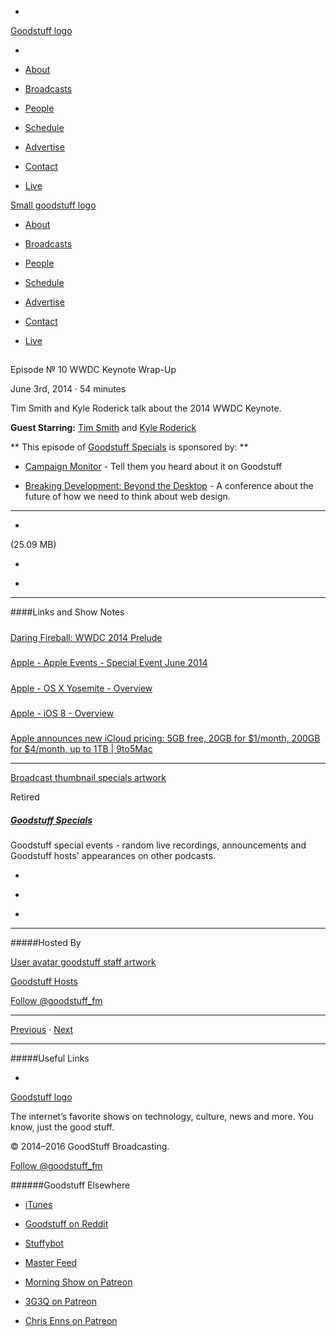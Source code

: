 

-
[Goodstuff logo](http://www.goodstuff.fm/)[](/assets/goodstuff_logo-17c1fe6f378352de5d7345f76152130b.svg)

-


-  [About](/about)

-  [Broadcasts](/broadcasts)

-  [People](/people)

-  [Schedule](/schedule)

-  [Advertise](/advertise)

-  [Contact](/contact)

-  [Live](/live)


[Small goodstuff logo](http://www.goodstuff.fm/)[](/assets/small_goodstuff_logo-bf032e72b9ec41494f4d90905f1ad619.svg)


-  [About](/about)

-  [Broadcasts](/broadcasts)

-  [People](/people)

-  [Schedule](/schedule)

-  [Advertise](/advertise)

-  [Contact](/contact)

-  [Live](/live)


##
Episode № 10
WWDC Keynote Wrap-Up


June 3rd, 2014
&middot;
54
minutes


Tim Smith and Kyle Roderick talk about the 2014 WWDC Keynote.


**Guest Starring:**
[Tim Smith](/people/ttimsmith) and  [Kyle Roderick](/people/kyleroderick)


**
This episode of
[Goodstuff Specials](/specials)
is sponsored by:
**


-  [Campaign Monitor](http://www.campaignmonitor.com/) - Tell them you heard about it on Goodstuff

-  [Breaking Development: Beyond the Desktop](https://bdconf.com/) - A conference about the future of how we need to think about web design.


------------------------------


-
[](https://goodstuffs3.s3.amazonaws.com/uploads/specials-10.mp3)(25.09 MB)

-
[](http://twitter.com/intent/tweet?text=Goodstuff%20Specials%20%E2%84%96%2010%20on%20@goodstuff_fm%20-%20http://goodstuff.fm/specials/10)

-
[](http://www.facebook.com/sharer/sharer.php?u=http://goodstuff.fm/specials/10)


------------------------------


####Links and Show Notes

#####
[Daring Fireball: WWDC 2014 Prelude](http://daringfireball.net/2014/06/wwdc_2014_prelude)


#####
[Apple - Apple Events - Special Event June 2014](http://www.apple.com/apple-events/june-2014/)


#####
[Apple - OS X Yosemite - Overview](http://www.apple.com/osx/preview/)


#####
[Apple - iOS 8 - Overview](http://www.apple.com/ios/ios8/)


#####
[Apple announces new iCloud pricing: 5GB free, 20GB for $1/month, 200GB for $4/month, up to 1TB | 9to5Mac](http://9to5mac.com/2014/06/02/apple-announces-new-icloud-pricing-5gb-free-20gb-for-1month-200gb-for-4month-up-to-1tb/)


------------------------------


[Broadcast thumbnail specials artwork](/specials)[](https://goodstuffs3.s3.amazonaws.com/uploads/broadcast/image/24/broadcast_thumbnail_specials_artwork.png)

Retired


##### [Goodstuff Specials](/specials)


Goodstuff special events - random live recordings, announcements and Goodstuff hosts' appearances on other podcasts.

-
[](https://itunes.apple.com/us/podcast/goodstuff-specials/id854159948?mt=2)

-
[](/specials/feed)

-
[](mailto:sponsorship+specials@goodstuff.fm?subject=%5BGoodStuff%20FM%5D%20Sponsorship%20Inquiry%20for%20Goodstuff%20Specials)


------------------------------


#####Hosted By


[User avatar goodstuff staff artwork](/people/goodstuff-hosts)[](https://goodstuffs3.s3.amazonaws.com/uploads/user/avatar/38/user_avatar_goodstuff-staff_artwork.png)

[Goodstuff Hosts](/people/goodstuff-hosts)


[Follow @goodstuff_fm](https://twitter.com/goodstuff_fm)


------------------------------


[Previous](/specials/9)
&middot;
[Next](/specials/11)


------------------------------


#####Useful Links

-
[](mailto:contact+specials@goodstuff.fm?subject=%5BGoodstuff%20FM%5D%20Feedback%20for%20Goodstuff%20Specials)


[Goodstuff logo](http://www.goodstuff.fm/)[](/assets/goodstuff_logo-17c1fe6f378352de5d7345f76152130b.svg)


The internet’s favorite shows on technology, culture, news and more. You know, just the good stuff.


&copy; 2014&ndash;2016 GoodStuff Broadcasting.

[Follow @goodstuff_fm](https://twitter.com/goodstufffm)


######Goodstuff Elsewhere

-  [iTunes](https://itunes.apple.com/us/artist/goodstuff-fm/id843385597?mt=2)

-  [Goodstuff on Reddit](https://www.reddit.com/r/Goodstuff_fm/)

-  [Stuffybot](http://stuffybot.goodstuff.fm)

-  [Master Feed](/master/feed)

-  [Morning Show on Patreon](https://www.patreon.com/morningshow)

-  [3G3Q on Patreon](https://www.patreon.com/3g3q)

-  [Chris Enns on Patreon](https://www.patreon.com/ichris)
